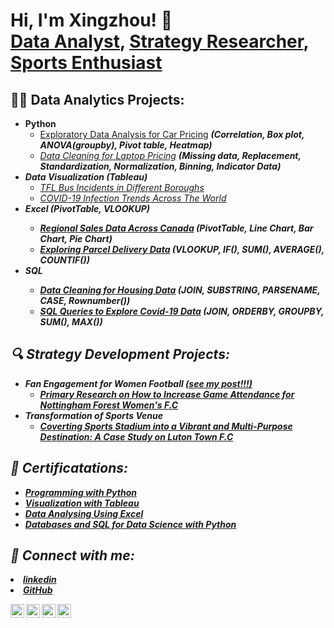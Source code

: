 <h1>Hi, I'm Xingzhou! 👋<br/><a href="https://www.linkedin.com/in/xzqian1011/">Data Analyst</a>, <a href="https://www.linkedin.com/posts/xzqian1011_thrilled-to-share-i-have-received-a-distinction-activity-7260678117071929344-wzmK?utm_source=share&utm_medium=member_desktop">Strategy Researcher</a>, <a href="https://www.linkedin.com/in/xzqian1011/">Sports Enthusiast</a></h1>

<h2>👨‍💻 Data Analytics Projects:</h2>

- <b>Python</b>
  - [Exploratory Data Analysis for Car Pricing](https://github.com/Jasonqian123/PortfolioProjects/blob/main/Python/Exploratary%20Data%20Analysis/Explorary%20Data%20Analysis-car%20pricing.ipynb) <b><i>(Correlation, Box plot, ANOVA(groupby), Pivot table, Heatmap)</b>
  - [Data Cleaning for Laptop Pricing](https://github.com/Jasonqian123/PortfolioProjects/blob/main/Python/Data%20Cleaning/laptop%20price%20-%20data%20cleaning.ipynb) <b><i>(Missing data, Replacement, Standardization, Normalization, Binning, Indicator Data)</b>
- <b>Data Visualization (Tableau)</b>
  - [TFL Bus Incidents in Different Boroughs](https://public.tableau.com/app/profile/xingzhou.qian/viz/TFLBusSafty_17285750193210/Dashboard1)
  - [COVID-19 Infection Trends Across The World](https://public.tableau.com/app/profile/xingzhou.qian/viz/CovidDashboard_17313603741330/Dashboard1)
- <b>Excel (PivotTable, VLOOKUP)
  - [Regional Sales Data Across Canada](https://github.com/Jasonqian123/PortfolioProjects/tree/main/Excel%20Project) <b><i>(PivotTable, Line Chart, Bar Chart, Pie Chart)</b></i>
  - [Exploring Parcel Delivery Data](https://github.com/Jasonqian123/PortfolioProjects/tree/main/Excel%20Project) <b><i>(VLOOKUP, IF(), SUM(), AVERAGE(), COUNTIF())</b></i>
- <b>SQL 
  - [Data Cleaning for Housing Data](https://github.com/Jasonqian123/PortfolioProjects/tree/main/Data%20Cleaning) <b><i>(JOIN, SUBSTRING, PARSENAME, CASE, Rownumber())</b></i>
  - [SQL Queries to Explore Covid-19 Data](https://github.com/Jasonqian123/PortfolioProjects/tree/main/SQL%20Query) <b><i>(JOIN, ORDERBY, GROUPBY, SUM(), MAX())</b></i>

<h2>🔍 Strategy Development Projects:</h2>

- <b>Fan Engagement for Women Football <a href="https://www.linkedin.com/posts/xzqian1011_thrilled-to-share-i-have-received-a-distinction-activity-7260678117071929344-wzmK?utm_source=share&utm_medium=member_desktop" target="_blank">(see my post!!!)</a></b>
  - [Primary Research on How to Increase Game Attendance for Nottingham Forest Women's F.C](https://drive.google.com/file/d/18oc8ughW0-61bZOIQkjvFHYaVz3XtA6-/view?usp=drive_link)
- <b>Transformation of Sports Venue</b>
  - [Coverting Sports Stadium into a Vibrant and Multi-Purpose Destination: A Case Study on Luton Town F.C](https://drive.google.com/file/d/1rzaOD-N8GfHtmhLfS7tzpFq7cRZosQad/view?usp=drive_link)

<h2>🏅 Certificatations:</h2>

- <b><a href="https://drive.google.com/file/d/17d06TLyM2LhR8SW6kluXry0J-vtZ-dzf/view?usp=sharing" target="_blank">Programming with Python</a></b>
- <b><a href="https://drive.google.com/file/d/1E2pymye4nGChunYypehsV7fDB67LZD50/view?usp=sharing" target="_blank">Visualization with Tableau</a></b>
- <b><a href="https://drive.google.com/file/d/11lQJGMbEAcxGyzNa_gr4cpnjGWQar3Yl/view?usp=sharing" target="_blank">Data Analysing Using Excel</a></b>
- <b><a href="https://drive.google.com/file/d/1RCpMuKfEG1czgpUspzpLOzp-Zgw8IsOj/view?usp=drive_link" target="_blank">Databases and SQL for Data Science with Python</a></b>

<h2> 🤳 Connect with me:</h2>
<li><a href="https://www.linkedin.com/in/xzqian1011/" class="icon brands alt fa-linkedin"><span class="label">linkedin</span></a></li>
<li><a href="https://github.com/Jasonqian123" class="icon brands alt fa-github"><span class="label">GitHub</span></a></li>

[<img align="left" alt="JoshMadakor | YouTube" width="22px" src="https://cdn.jsdelivr.net/npm/simple-icons@v3/icons/youtube.svg" />][youtube]
[<img align="left" alt="JoshMadakor | Twitter" width="22px" src="https://cdn.jsdelivr.net/npm/simple-icons@v3/icons/twitter.svg" />][twitter]
[<img align="left" alt="JoshMadakor | LinkedIn" width="22px" src="https://cdn.jsdelivr.net/npm/simple-icons@v3/icons/linkedin.svg" />][linkedin]
[<img align="left" alt="JoshMadakor | Instagram" width="22px" src="https://cdn.jsdelivr.net/npm/simple-icons@v3/icons/instagram.svg" />][instagram]

[twitter]: https://twitter.com/joshmadakor
[youtube]: https://www.youtube.com/c/joshmadakor
[instagram]: https://www.instagram.com/joshmadakor/
[linkedin]: https://linkedin.com/in/joshmadakor

<!--
**joshmadakor1/joshmadakor1** is a ✨ _special_ ✨ repository because its `README.md` (this file) appears on your GitHub profile.

Here are some ideas to get you started:

- 🔭 I’m currently working on ...
- 🌱 I’m currently learning ...
- 👯 I’m looking to collaborate on ...
- 🤔 I’m looking for help with ...
- 💬 Ask me about ...
- 📫 How to reach me: ...
- 😄 Pronouns: ...
- ⚡ Fun fact: ...
-->
